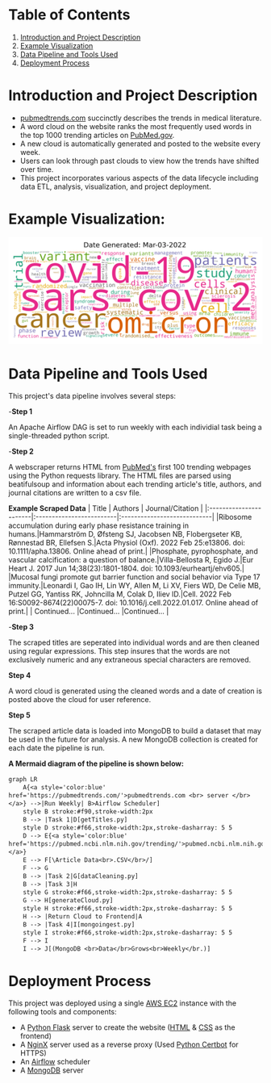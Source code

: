 
# Table of Contents 
1. [Introduction and Project Description](#Introduction%20and%20Project%20Description)
2. [Example Visualization](#Example%20Visualization)
3. [Data Pipeline and Tools Used](#Data%20Pipeline%20and%20Tools%20Used)
4. [Deployment Process](#Deployment%20Process)
# Introduction and Project Description
- [pubmedtrends.com](https://pubmedtrends.com/) succinctly describes the trends in medical literature. 
- A word cloud on the website ranks the most frequently used words in the top 1000 trending articles on [PubMed.gov](https://pubmed.ncbi.nlm.nih.gov/trending/). 
- A new cloud is automatically generated and posted to the website every week.
- Users can look through past clouds to view how the trends have shifted over time. 
- This project incorporates various aspects of the data lifecycle including data ETL, analysis, visualization, and project deployment.
# Example Visualization:
![Example cloud](static/Mar-03-2022.png)
# Data Pipeline and Tools Used
This project's data pipeline involves several steps:

-**Step 1**

An Apache Airflow DAG is set to run weekly with each individial task being a single-threaded python script.

-**Step 2**

A webscraper returns HTML from [PubMed's](https://pubmed.ncbi.nlm.nih.gov/trending/) first 100 trending webpages using the Python requests library. The HTML files are parsed using beatifulsoup and information about each trending article's title, authors, and journal citations are written to a csv file.

**Example Scraped Data**
| Title                  | Authors                  | Journal/Citation            |
|:-----------------------|:-------------------------|:----------------------------|
|Ribosome accumulation during early phase resistance training in humans.|Hammarström D, Øfsteng SJ, Jacobsen NB, Flobergseter KB, Rønnestad BR, Ellefsen S.|Acta Physiol (Oxf). 2022 Feb 25:e13806. doi: 10.1111/apha.13806. Online ahead of print.|
|Phosphate, pyrophosphate, and vascular calcification: a question of balance.|Villa-Bellosta R, Egido J.|Eur Heart J. 2017 Jun 14;38(23):1801-1804. doi: 10.1093/eurheartj/ehv605.|     
|Mucosal fungi promote gut barrier function and social behavior via Type 17 immunity.|Leonardi I, Gao IH, Lin WY, Allen M, Li XV, Fiers WD, De Celie MB, Putzel GG, Yantiss RK, Johncilla M, Colak D, Iliev ID.|Cell. 2022 Feb 16:S0092-8674(22)00075-7. doi: 10.1016/j.cell.2022.01.017. Online ahead of print.|
| Continued...                    |Continued...                       |Continued...                         |

-**Step 3**

The scraped titles are seperated into individual words and are then cleaned using regular expressions. This step insures that the words are not exclusively numeric and any  extraneous special characters are removed.

**Step 4**

A word cloud is generated using the cleaned words and a date of creation is posted above the cloud for user reference.

**Step 5**

The scraped article data is loaded into MongoDB to build a dataset that may be used in the future for analysis. A new MongoDB collection is created for each date the pipeline is run.

**A Mermaid diagram of the pipeline is shown below:**
``` mermaid
graph LR
    A{<a style='color:blue' href='https://pubmedtrends.com/'>pubmedtrends.com <br> server </br></a>} -->|Run Weekly| B>Airflow Scheduler]
    style B stroke:#f90,stroke-width:2px
    B --> |Task 1|D[getTitles.py]
    style D stroke:#f66,stroke-width:2px,stroke-dasharray: 5 5
    D --> E{<a style='color:blue' href='https://pubmed.ncbi.nlm.nih.gov/trending/'>pubmed.ncbi.nlm.nih.gov/<br>trending/</br></a>}
    E --> F[\Article Data<br>.CSV</br>/]
    F --> G
    B --> |Task 2|G[dataCleaning.py]
    B --> |Task 3|H
    style G stroke:#f66,stroke-width:2px,stroke-dasharray: 5 5
    G --> H[generateCloud.py]
    style H stroke:#f66,stroke-width:2px,stroke-dasharray: 5 5
    H --> |Return Cloud to Frontend|A
    B --> |Task 4|I[mongoingest.py]
    style I stroke:#f66,stroke-width:2px,stroke-dasharray: 5 5
    F --> I
    I --> J[(MongoDB <br>Data</br>Grows<br>Weekly</br.)]
```
# Deployment Process
This project was deployed using a single [AWS EC2](https://aws.amazon.com/ec2/) instance with the following tools and components:
- A [Python Flask](https://flask.palletsprojects.com/en/2.0.x/) server to create the website ([HTML](https://en.wikipedia.org/wiki/HTML) & [CSS](https://en.wikipedia.org/wiki/CSS) as the frontend)
- A [NginX](https://www.nginx.com/) server used as a reverse proxy (Used [Python Certbot](https://pypi.org/project/certbot/) for HTTPS)
- An [Airflow](https://airflow.apache.org/) scheduler
- A [MongoDB](https://www.mongodb.com/) server
